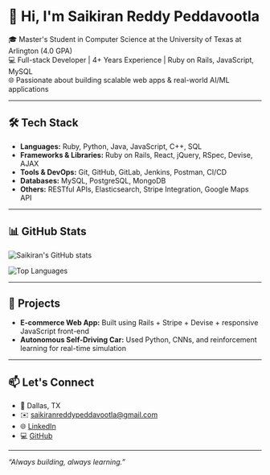  <!--
 **![Your GitHub Stats](https://github-readme-stats.vercel.app/api?username=saikiran-pv&show_icons=true&theme=radical)

**![Top Languages](https://github-readme-stats.vercel.app/api/top-langs/?username=saikiran-pv&layout=compact&theme=tokyonight)
-->

# 👋 Hi, I'm Saikiran Reddy Peddavootla

🎓 Master's Student in Computer Science at the University of Texas at Arlington (4.0 GPA)  
💻 Full-stack Developer | 4+ Years Experience | Ruby on Rails, JavaScript, MySQL  
🌐 Passionate about building scalable web apps & real-world AI/ML applications

---

## 🛠️ Tech Stack
- **Languages:** Ruby, Python, Java, JavaScript, C++, SQL  
- **Frameworks & Libraries:** Ruby on Rails, React, jQuery, RSpec, Devise, AJAX  
- **Tools & DevOps:** Git, GitHub, GitLab, Jenkins, Postman, CI/CD  
- **Databases:** MySQL, PostgreSQL, MongoDB  
- **Others:** RESTful APIs, Elasticsearch, Stripe Integration, Google Maps API

---

## 📊 GitHub Stats

![Saikiran's GitHub stats](https://github-readme-stats.vercel.app/api?username=saikiran-pv&show_icons=true&theme=radical&count_private=true)

![Top Languages](https://github-readme-stats.vercel.app/api/top-langs/?username=saikiran-pv&layout=compact&theme=radical)

---

## 🚀 Projects
- **E-commerce Web App:** Built using Rails + Stripe + Devise + responsive JavaScript front-end  
- **Autonomous Self-Driving Car:** Used Python, CNNs, and reinforcement learning for real-time simulation

---

## 📫 Let's Connect
- 📍 Dallas, TX  
- ✉️ saikiranreddypeddavootla@gmail.com  
- 🌐 [LinkedIn](https://linkedin.com/)  
- 💻 [GitHub](https://github.com/saikiran-pv)

---

_“Always building, always learning.”_
